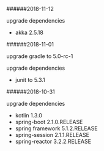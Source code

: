 ######2018-11-12

upgrade dependencies
* akka 2.5.18

######2018-11-01

upgrade gradle to 5.0-rc-1

upgrade dependencies
* junit to 5.3.1


######2018-10-31

upgrade dependencies

* kotlin 1.3.0
* spring-boot 2.1.0.RELEASE
* spring framework 5.1.2.RELEASE
* spring-session 2.1.1.RELEASE
* spring-reactor 3.2.2.RELEASE